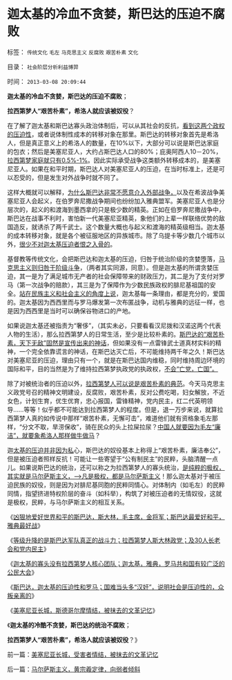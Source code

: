 # 迦太基的冷血不贪婪，斯巴达的压迫不腐败

标签： `传统文化` `毛左` `马克思主义` `反腐败` `艰苦朴素` `文化` 

目录： `社会阶层分析利益博羿`

时间： `2013-03-08 20:09:44`

**迦太基的冷血不贪婪，斯巴达的压迫不腐败**；

**拉西第梦人“艰苦朴素”，希洛人就应该被奴役**？

在了解了迦太基和斯巴达寡头政治体制后，可以从其社会的反抗，[看到这两个政权的压迫性](../../../2013/3/7/斯巴达和迦太基政权的压迫性和罗马，邻国和汉奸.md)，或者说体制性成本的转移对象在那里。斯巴达的转移对象首先是希洛人，但是真正意义上的希洛人的数量，在10%以下，大部分可以说是斯巴达家庭的包衣；然后是美塞尼亚人，大约占斯巴达人口的80%；庇奥阿西人10－20%，[拉西第梦家庭就只有0.5%-1%](http://darthvad.blog.163.com/blog/static/53399470201193055518783/)。因此实际承受战争这类额外转移成本的，是美塞尼亚人。如果在和平时期，斯巴达人对美塞尼亚人的压迫，在当时标准上，还是可以忍受的，但是发生对外战争时就不同了。

这样大概就可以解释，[为什么斯巴达非常不愿意介入外部战争，](../../../2013/3/6/凶狠地爱好世界和平的斯巴达，斯大林，毛主席，金将军.md)以及在希波战争美塞尼亚人会起义，在伯罗奔尼撒战争期间也纷纷加入雅典盟军。美塞尼亚人也是分层次的，起义的和渡海到墨西拿的只是极少数的精英。正如在伯罗奔尼撒战争中，斯巴达在战事不利时，害怕新一代美塞尼亚精英，象他们的上辈一样联络优势的敌国造反，就诱杀了两千武士。这个数量大概也与起义和渡海的精英级相当。迦太基的成本转移对象，就是各个被征服地区的异族城市。除了乌提卡等少数几个城市以外，[很少不对迦太基压迫者恨之入骨的](../../../2013/3/7/斯巴达，雅典，迦太基，罗马的寡头和公民大会.md)。

基督教等传统文化，会把斯巴达和迦太基的压迫，归咎于统治阶级的贪婪堕落，[马克思主义则归咎于阶级斗争](../../../2011/11/23/阶级斗争是公有制瓦解的社会表现.md)，（两者其实同源，同意）。但是迦太基的所谓贪婪压迫，其一是为了满足城市无产者的社会保障带来的财政压力，其二是为了支付对罗马（第一次战争的赔款），其三是为了保障作为少数民族政权的腓尼基祖国的安全。[站在民族主义和社会主义的角度上说](http://darthvad.blog.163.com/blog/static/533994702011917035162/)，迦太基每一条理由，都是充分的，爱国的。迦太基因为西西里而与罗马爆发第一次布匿战争，动机与雅典的远征一样，也是因为西西里是当时可以确保谷物进口的产地。

如果说迦太基还被指责为“奢侈”，（其实未必，只要看看汉尼拨和汉诺这两个代表人物的生活），那么拉西第梦人的日常生活，至少是比较朴素的。[斯巴达的“艰苦朴素，天下无敌”固然是宣传出来的神话](../../../2013/3/6/“斯巴达先生是谁？”,极权历史上最成功的宣传.md)，但如果没有一点雷锋武士道真材实料的精神，一个完全依靠谎言的神话，在斯巴达灭亡后，不可能维持两千年之久！斯巴达对美塞尼亚的压迫，理由只有一个，就是在斯巴达国内维稳，同时维持周边环境的国际和平，目的当然是为了维持拉西第梦执政党的执政权，[不会“亡党，亡国”。](../../../2012/12/27/亡党亡国的危机等级和管理，英美民主最关键的亡党亡国历史事件.md)

除了对被统治者的压迫以外，[拉西第梦人可以说是艰苦朴素的典范](../../../2013/3/5/斯巴达“艰苦朴素，勤俭节约”的美德和希洛人，犹太人，中国人.md)。今天马克思主义政党号召的精神文明建设，反腐败，艰苦朴素，反对公费吃喝，妇女解放，不近女色，计划生育，优生优育，忠心报国，雷锋精神，党内民主，红二代英明领导……等等！似乎都不可能达到拉西第梦人的程度。但是，退一万步来说，就算拉西第梦人真的如传说中那样“艰苦朴素，无懈可击”，难道他们就有资格象毛左那样，“分文不取，旱涝保收”，骑在民众的头上拉屎拉尿？[中国人就要因为毛左“廉洁”，就要象希洛人那样做牛做马](../../../2013/3/4/斯巴达的等级制度，无关紧要的贫富差距，柏拉图的乌托邦.md)？

迦[太基的压迫并非因为私](../../../2008/9/7/为什么统一地中海世界是罗马而不是迦太基.md)心，斯巴达的奴役基本上称得上“艰苦朴素，廉洁奉公”，但是被压迫者照样反抗！可能让一些寄望于“公有制民主”的民粹，头脑清醒一点儿。如果说斯巴达的统治，还可以称之为拉西第梦人的寡头统治，[是纯粹的极权，其实就是马尔萨斯主义，——>凡是极权，都是马尔萨斯主义](../../../2013/2/12/“市场总能擦屁股”之“要死！老百姓先死”.md)！那么迦太基对于被压迫民族的奴役，则是因为对腓尼基同胞的民粹同情心。对体制内（如毛左）的民粹同情，指望挤进特权阶层的奋斗（如科举），构筑了对被压迫者的无情奴役，这就是极权，民粹，与马尔萨斯主义的相互关系。

《[凶狠地爱好世界和平的斯巴达，斯大林，毛主席，金将军；斯巴达最爱好和平，雅典最好战](../../../2013/3/6/凶狠地爱好世界和平的斯巴达，斯大林，毛主席，金将军.md)》

《[等级升降的是斯巴达军队真正的战斗力；拉西第梦人斯大林政党；及30人长老会和党内民主](../../../2013/3/7/斯巴达军队真正的战斗力.md)》

《[迦太基的寡头没有拉西第梦人核心团队；迦太基，雅典，罗马共和国有较广泛的公民大会](../../../2013/3/7/斯巴达，雅典，迦太基，罗马的寡头和公民大会.md)》

《[斯巴达，迦太基的压迫性和罗马；国难当头多“汉奸”，说明社会是压迫性的，众叛亲离的](../../../2013/3/7/斯巴达和迦太基政权的压迫性和罗马，邻国和汉奸.md)》

《[美塞尼亚长城，斯德哥尔摩情结，被抹去的文革记忆](../../../2013/3/8/美塞尼亚长城，受害者情结，被抹去的文革记忆.md)》

《**迦太基的冷酷不贪婪，斯巴达的统治不腐败**；

**拉西第梦人“艰苦朴素”，希洛人就应该被奴役**？》



前一篇：[美塞尼亚长城，受害者情结，被抹去的文革记忆](../../../2013/3/8/美塞尼亚长城，受害者情结，被抹去的文革记忆.md)

后一篇：[马尔萨斯主义，黄宗羲定律，向弱者倾斜](../../../2013/3/8/马尔萨斯主义，黄宗羲定律，向弱者倾斜.md)